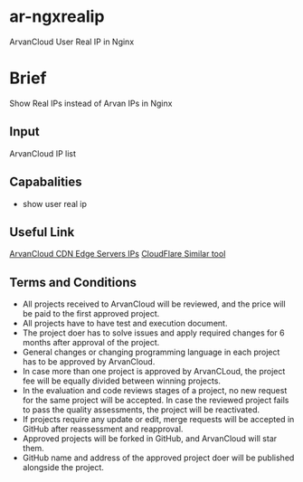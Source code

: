 # ar-ngxrealip
ArvanCloud User Real IP in Nginx

# Brief
Show Real IPs instead of Arvan IPs in Nginx

## Input
ArvanCloud IP list

## Capabalities
* show user real ip

## Useful Link
[ArvanCloud CDN Edge Servers IPs](https://www.arvancloud.com/fa/ips.txt)
[CloudFlare Similar tool](https://github.com/ergin/nginx-cloudflare-real-ip)

## Terms and Conditions
* All projects received to ArvanCloud will be reviewed, and the price will be paid to the first approved project.
* All projects have to have test and execution document.
* The project doer has to solve issues and apply required changes for 6 months after approval of the project.
* General changes or changing programming language in each project has to be approved by ArvanCloud.
* In case more than one project is approved by ArvanCLoud, the project fee will be equally divided between winning projects.
* In the evaluation and code reviews stages of a project, no new request for the same project will be accepted. In case the reviewed project fails to pass the quality assessments, the project will be reactivated.
* If projects require any update or edit, merge requests will be accepted in GitHub after reassessment and reapproval.
* Approved projects will be forked in GitHub, and ArvanCloud will star them.
* GitHub name and address of the approved project doer will be published alongside the project. 
